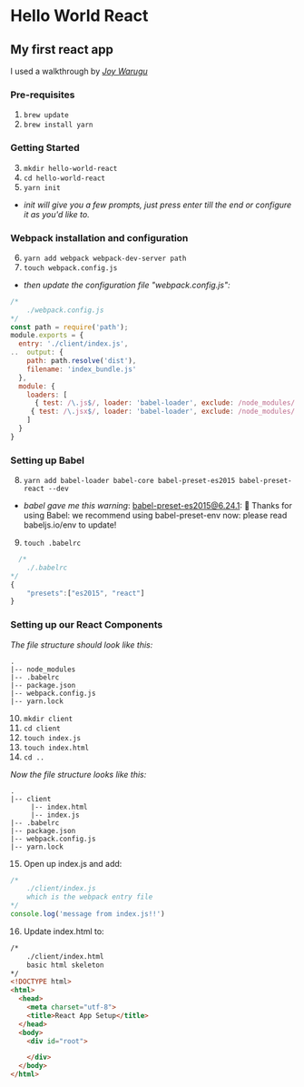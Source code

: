 # Hello World React

## My first react app

I used a walkthrough by [_Joy Warugu_](https://scotch.io/tutorials/setup-a-react-environment-using-webpack-and-babel)

### Pre-requisites 

1. `brew update`
2. `brew install yarn`

### Getting Started 

3. `mkdir hello-world-react`
4. `cd hello-world-react`
5. `yarn init`
  * _init will give you a few prompts, just press enter till the end or configure it as you'd like to._

### Webpack installation and configuration

6. `yarn add webpack webpack-dev-server path`
7. `touch webpack.config.js`  
  * _then update the configuration file "webpack.config.js":_
```javascript
/*  
    ./webpack.config.js  
*/  
const path = require('path');  
module.exports = {  
  entry: './client/index.js',  
..  output: {  
    path: path.resolve('dist'),  
    filename: 'index_bundle.js'  
  },  
  module: {  
    loaders: [  
      { test: /\.js$/, loader: 'babel-loader', exclude: /node_modules/ },  
     { test: /\.jsx$/, loader: 'babel-loader', exclude: /node_modules/ }  
    ]  
  }  
}  
```

### Setting up Babel

8. `yarn add babel-loader babel-core babel-preset-es2015 babel-preset-react --dev`
  * _babel gave me this warning_:  babel-preset-es2015@6.24.1: 🙌  Thanks for using Babel: we recommend using babel-preset-env now: please read babeljs.io/env to update! 
9. `touch .babelrc`  
```javascript
  /* 
    ./.babelrc
*/  
{
    "presets":["es2015", "react"]
}
```

###  Setting up our React Components 

_The file structure should look like this:_

```
.  
|-- node_modules  
|-- .babelrc  
|-- package.json  
|-- webpack.config.js  
|-- yarn.lock  
```
10. `mkdir client`
11. `cd client`
12. `touch index.js`
13. `touch index.html`
14. `cd ..`

_Now the file structure looks like this:_

```
.  
|-- client  
     |-- index.html  
     |-- index.js  
|-- .babelrc  
|-- package.json  
|-- webpack.config.js  
|-- yarn.lock  
```
15. Open up index.js and add:
```javascript
/*
    ./client/index.js
    which is the webpack entry file
*/
console.log('message from index.js!!')
```
16. Update index.html to:
```html
/*
    ./client/index.html
    basic html skeleton
*/
<!DOCTYPE html>
<html>
  <head>
    <meta charset="utf-8">
    <title>React App Setup</title>
  </head>
  <body>
    <div id="root">

    </div>
  </body>
</html>
```
